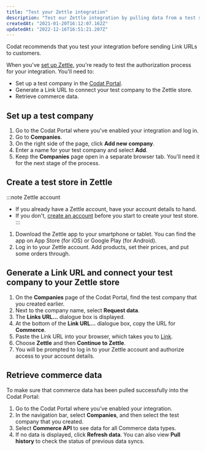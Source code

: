 ```yaml
---
title: "Test your Zettle integration"
description: "Test our Zettle integration by pulling data from a test store to a test Company"
createdAt: "2021-01-20T16:12:07.162Z"
updatedAt: "2022-12-16T16:51:21.207Z"
---
```


Codat recommends that you test your integration before sending Link URLs to customers.

When you've [set up Zettle](/commerce-zettle-setup), you're ready to test the authorization process for your integration. You'll need to:

- Set up a test company in the [Codat Portal](https://app.codat.io).
- Generate a Link URL to connect your test company to the Zettle store.
- Retrieve commerce data.

## Set up a test company

1. Go to the Codat Portal where you've enabled your integration and log in.
2. Go to **Companies**.
3. On the right side of the page, click **Add new company**.
4. Enter a name for your test company and select **Add**.
5. Keep the **Companies** page open in a separate browser tab. You'll need it for the next stage of the process.

## Create a test store in Zettle

:::note Zettle account

- If you already have a Zettle account, have your account details to hand.
- If you don't, <a href="https://register.izettle.com//" target="_blank">create an account</a> before you start to create your test store.
  :::

1. Download the Zettle app to your smartphone or tablet. You can find the app on App Store (for iOS) or Google Play (for Android).
2. Log in to your Zettle account. Add products, set their prices, and put some orders through.

## Generate a Link URL and connect your test company to your Zettle store

1. On the **Companies** page of the Codat Portal, find the test company that you created earlier.
2. Next to the company name, select **Request data**.
3. The **Links URL...** dialogue box is displayed.
4. At the bottom of the **Link URL...** dialogue box, copy the URL for **Commerce**.
5. Paste the Link URL into your browser, which takes you to [Link](/link).
6. Choose **Zettle** and then **Continue to Zettle**.
7. You will be prompted to log in to your Zettle account and authorize access to your account details.

## Retrieve commerce data

To make sure that commerce data has been pulled successfully into the Codat Portal:

1. Go to the Codat Portal where you've enabled your integration.
2. In the navigation bar, select **Companies**, and then select the test company that you created.
3. Select **Commerce API** to see data for all Commerce data types.
4. If no data is displayed, click **Refresh data**. You can also view **Pull history** to check the status of previous data syncs.
